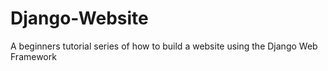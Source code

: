 # Django-Website
A beginners tutorial series of how to build a website using the Django Web Framework
